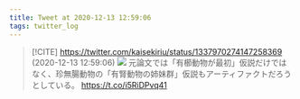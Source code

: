 ```yaml
---
title: Tweet at 2020-12-13 12:59:06
tags: twitter_log
---
```


> [!CITE] https://twitter.com/kaisekiriu/status/1337970274147258369 (2020-12-13 12:59:06)
> ![](https://twitter.com/kaisekiriu/status/1337970274147258369)
> 元論文では「有櫛動物が最初」仮説だけではなく、珍無腸動物の「有腎動物の姉妹群」仮説もアーティファクトだろうとしている。
> https://t.co/i5RiDPvq41
